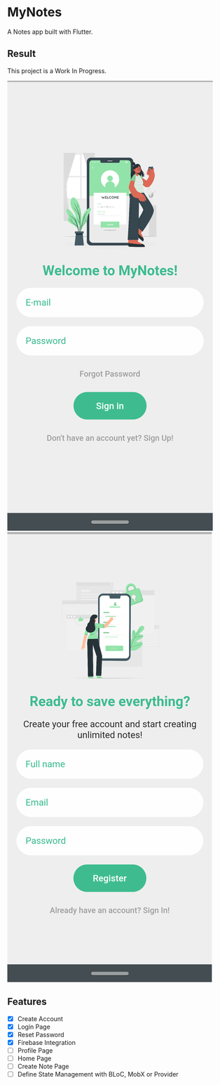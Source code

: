 # MyNotes

A Notes app built with Flutter.

## Result

This project is a Work In Progress.

![Screenshot Login](./flutter_01.png)
![Screenshot Create Account](./flutter_02.png)

## Features 
- [x] Create Account
- [x] Login Page
- [x] Reset Password
- [x] Firebase Integration
- [ ] Profile Page
- [ ] Home Page
- [ ] Create Note Page
- [ ] Define State Management with BLoC, MobX or Provider
